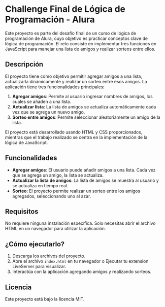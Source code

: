 # Challenge Final de Lógica de Programación - Alura

Este proyecto es parte del desafío final de un curso de lógica de programación de Alura, cuyo objetivo es practicar conceptos clave de lógica de programación. El reto consiste en implementar tres funciones en JavaScript para manejar una lista de amigos y realizar sorteos entre ellos.

## Descripción

El proyecto tiene como objetivo permitir agregar amigos a una lista, actualizarla dinámicamente y realizar un sorteo entre esos amigos. La aplicación tiene tres funcionalidades principales:

1. **Agregar amigos**: Permite al usuario ingresar nombres de amigos, los cuales se añaden a una lista.
2. **Actualizar lista**: La lista de amigos se actualiza automáticamente cada vez que se agrega un nuevo amigo.
3. **Sorteo entre amigos**: Permite seleccionar aleatoriamente un amigo de la lista.

El proyecto está desarrollado usando HTML y CSS proporcionados, mientras que el trabajo realizado se centra en la implementación de la lógica de JavaScript.

## Funcionalidades

- **Agregar amigos**: El usuario puede añadir amigos a una lista. Cada vez que se agrega un amigo, la lista se actualiza.
- **Actualizar la lista de amigos**: La lista de amigos se muestra al usuario y se actualiza en tiempo real.
- **Sorteo**: El proyecto permite realizar un sorteo entre los amigos agregados, seleccionando uno al azar.

## Requisitos

No requiere ninguna instalación específica. Solo necesitas abrir el archivo HTML en un navegador para utilizar la aplicación.

## ¿Cómo ejecutarlo?

1. Descarga los archivos del proyecto.
2. Abre el archivo `index.html` en tu navegador o Ejecutar tu extension LiveServer para visualizar.
3. Interactúa con la aplicación agregando amigos y realizando sorteos.

## Licencia

Este proyecto está bajo la licencia MIT.
